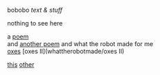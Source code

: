 bobobo *text & stuff*

nothing to see here

a [poem](Schratknie)  
and [another poem](Wandersmann)
and what the robot made for me  
[oxes](whattherobotmade/oxes)
[oxes II](whattherobotmade/oxes II)



[this](https://bobobo-git.github.io/readme/) [other](https://bobobo-git.github.io/hearme/)
